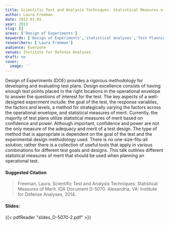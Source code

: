 ```yaml
---
title: Scientific Test and Analysis Techniques- Statistical Measures of Merit
author: Laura Freeman
date: 2013-01-01
year: 2013
slug: []
areas: ['Design of Experiments']
keywords: ['Design of Experiments','statistical analyses','Test Planning','Statistical Measures of Merit']
researchers: ['Laura Freeman']
audience: Everyone
venues: Institute for Defense Analyses
draft: no
cover:
  image: ''
---
```




Design of Experiments (DOE) provides a rigorous methodology for developing and evaluating test plans. Design excellence consists of having enough test points placed in the right locations in the operational envelope to answer the questions of interest for the test. The key aspects of a well-designed experiment include: the goal of the test, the response variables, the factors and levels, a method for strategically varying the factors across the operational envelope, and statistical measures of merit. Currently, the majority of test plans utilize statistical measures of merit based on confidence and power. Although important, confidence and power are not the only measure of the adequacy and merit of a test design. The type of method that is appropriate is dependent on the goal of the test and the experimental design methodology used. There is no one-size-fits-all solution; rather there is a collection of useful tools that apply in various combinations for different test goals and designs. This talk outlines different statistical measures of merit that should be used when planning an operational test.

#### Suggested Citation
> Freeman, Laura. Scientific Test and Analysis Techniques: Statistical Measures of Merit. IDA Document D-5070. Alexandria, VA: Institute for Defense Analyses, 2014.

#### Slides: 
{{< pdfReader "slides_D-5070-2.pdf" >}}





